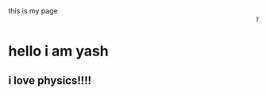 <html>
  <head>
      this is my page
  </head>
  <body>
    <marquee>heloooooooooooooooooooo</marquee>
  <h1>hello i am yash</h1>
  <h2>i love physics!!!!</h2>
  <p></p>
  </body>
</html>
